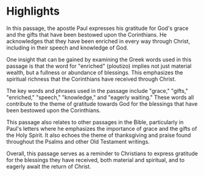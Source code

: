 # Highlights

In this passage, the apostle Paul expresses his gratitude for God's grace and the gifts that have been bestowed upon the Corinthians. He acknowledges that they have been enriched in every way through Christ, including in their speech and knowledge of God. 

One insight that can be gained by examining the Greek words used in this passage is that the word for "enriched" (ploutizo) implies not just material wealth, but a fullness or abundance of blessings. This emphasizes the spiritual richness that the Corinthians have received through Christ. 

The key words and phrases used in the passage include "grace," "gifts," "enriched," "speech," "knowledge," and "eagerly waiting." These words all contribute to the theme of gratitude towards God for the blessings that have been bestowed upon the Corinthians. 

This passage also relates to other passages in the Bible, particularly in Paul's letters where he emphasizes the importance of grace and the gifts of the Holy Spirit. It also echoes the theme of thanksgiving and praise found throughout the Psalms and other Old Testament writings. 

Overall, this passage serves as a reminder to Christians to express gratitude for the blessings they have received, both material and spiritual, and to eagerly await the return of Christ.

